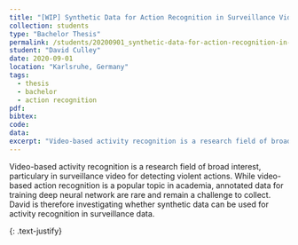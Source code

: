 ```yaml
---
title: "[WIP] Synthetic Data for Action Recognition in Surveillance Videos"
collection: students
type: "Bachelor Thesis"
permalink: /students/20200901_synthetic-data-for-action-recognition-in-surveillance-videos
student: "David Culley"
date: 2020-09-01
location: "Karlsruhe, Germany"
tags: 
  - thesis
  - bachelor
  - action recognition
pdf:
bibtex:
code: 
data: 
excerpt: "Video-based activity recognition is a research field of broad interest, particulary in surveillance video for detecting violent actions. While video-based action recognition is a popular topic in academia, annotated data for training deep neural network ..."
---
```


Video-based activity recognition is a research field of broad interest, particulary in surveillance video for detecting violent actions. While video-based action recognition is a popular topic in academia, annotated data for training deep neural network are rare and remain a challenge to collect. David is therefore investigating whether synthetic data can be used for activity recognition in surveillance data.


{: .text-justify}